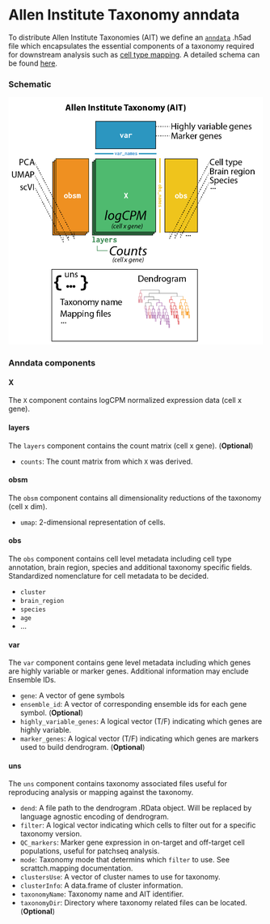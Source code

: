 # Allen Institute Taxonomy anndata

To distribute Allen Institute Taxonomies (AIT) we define an [`anndata`](https://anndata.readthedocs.io/en/latest/index.html) .h5ad file which encapsulates the essential components of a taxonomy required for downstream analysis such as [cell type mapping](https://github.com/AllenInstitute/scrattch-mapping/tree/main). A detailed schema can be found [here](https://github.com/AllenInstitute/AllenInstituteTaxonomy/blob/main/AllenInstituteTaxonomySchema.csv).

### Schematic

![Schematic](https://github.com/AllenInstitute/AllenInstituteTaxonomy/blob/main/AIT_anndata_schema.png)

### Anndata components

#### X

The `X` component contains logCPM normalized expression data (cell x gene).

#### layers

The `layers` component contains the count matrix (cell x gene). (**Optional**)

* `counts`: The count matrix from which `X` was derived.

#### obsm

The `obsm` component contains all dimensionality reductions of the taxonomy (cell x dim). 

* `umap`: 2-dimensional representation of cells.

#### obs

The `obs` component contains cell level metadata including cell type annotation, brain region, species and additional taxonomy specific fields. Standardized nomenclature for cell metadata to be decided.

* `cluster`
* `brain_region`
* `species`
* `age`
* ...

#### var

The `var` component contains gene level metadata including which genes are highly variable or marker genes. Additional information may enclude Ensemble IDs.

* `gene`: A vector of gene symbols
* `ensemble_id`: A vector of corresponding ensemble ids for each gene symbol. (**Optional**)
* `highly_variable_genes`: A logical vector (T/F) indicating which genes are highly variable.
* `marker_genes`: A logical vector (T/F) indicating which genes are markers used to build dendrogram. (**Optional**)


#### uns

The `uns` component contains taxonomy associated files useful for reproducing analysis or mapping against the taxonomy.

* `dend`: A file path to the dendrogram .RData object. Will be replaced by language agnostic encoding of dendrogram.
* `filter`: A logical vector indicating which cells to filter out for a specific taxonomy version.
* `QC_markers`: Marker gene expression in on-target and off-target cell populations, useful for patchseq analysis.
* `mode`: Taxonomy mode that determins which `filter` to use. See scrattch.mapping documentation.
* `clustersUse`: A vector of cluster names to use for taxonomy.
* `clusterInfo`: A data.frame of cluster information.
* `taxonomyName`: Taxonomy name and AIT identifier.
* `taxonomyDir`: Directory where taxonomy related files can be located. (**Optional**)
